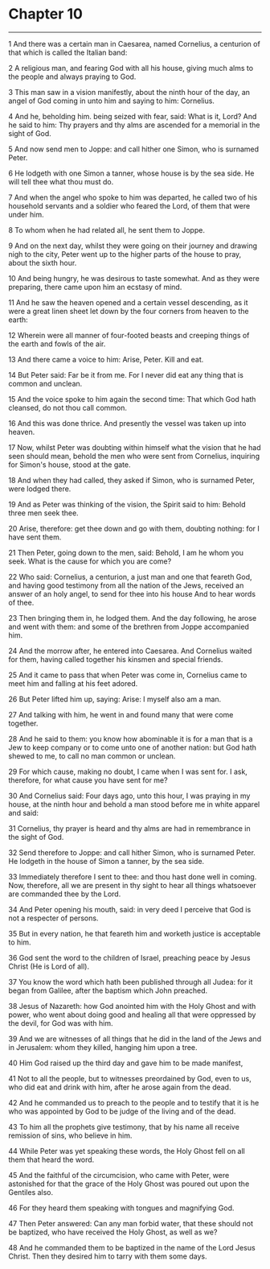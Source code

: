 # Chapter 10

***

1 And there was a certain man in Caesarea, named Cornelius, a centurion of that which is called the Italian band:

2 A religious man, and fearing God with all his house, giving much alms to the people and always praying to God.

3 This man saw in a vision manifestly, about the ninth hour of the day, an angel of God coming in unto him and saying to him: Cornelius.

4 And he, beholding him. being seized with fear, said: What is it, Lord? And he said to him: Thy prayers and thy alms are ascended for a memorial in the sight of God.

5 And now send men to Joppe: and call hither one Simon, who is surnamed Peter.

6 He lodgeth with one Simon a tanner, whose house is by the sea side. He will tell thee what thou must do.

7 And when the angel who spoke to him was departed, he called two of his household servants and a soldier who feared the Lord, of them that were under him.

8 To whom when he had related all, he sent them to Joppe.

9 And on the next day, whilst they were going on their journey and drawing nigh to the city, Peter went up to the higher parts of the house to pray, about the sixth hour.

10 And being hungry, he was desirous to taste somewhat. And as they were preparing, there came upon him an ecstasy of mind.

11 And he saw the heaven opened and a certain vessel descending, as it were a great linen sheet let down by the four corners from heaven to the earth:

12 Wherein were all manner of four-footed beasts and creeping things of the earth and fowls of the air.

13 And there came a voice to him: Arise, Peter. Kill and eat.

14 But Peter said: Far be it from me. For I never did eat any thing that is common and unclean.

15 And the voice spoke to him again the second time: That which God hath cleansed, do not thou call common.

16 And this was done thrice. And presently the vessel was taken up into heaven.

17 Now, whilst Peter was doubting within himself what the vision that he had seen should mean, behold the men who were sent from Cornelius, inquiring for Simon's house, stood at the gate.

18 And when they had called, they asked if Simon, who is surnamed Peter, were lodged there.

19 And as Peter was thinking of the vision, the Spirit said to him: Behold three men seek thee.

20 Arise, therefore: get thee down and go with them, doubting nothing: for I have sent them.

21 Then Peter, going down to the men, said: Behold, I am he whom you seek. What is the cause for which you are come?

22 Who said: Cornelius, a centurion, a just man and one that feareth God, and having good testimony from all the nation of the Jews, received an answer of an holy angel, to send for thee into his house And to hear words of thee.

23 Then bringing them in, he lodged them. And the day following, he arose and went with them: and some of the brethren from Joppe accompanied him.

24 And the morrow after, he entered into Caesarea. And Cornelius waited for them, having called together his kinsmen and special friends.

25 And it came to pass that when Peter was come in, Cornelius came to meet him and falling at his feet adored.

26 But Peter lifted him up, saying: Arise: I myself also am a man.

27 And talking with him, he went in and found many that were come together.

28 And he said to them: you know how abominable it is for a man that is a Jew to keep company or to come unto one of another nation: but God hath shewed to me, to call no man common or unclean.

29 For which cause, making no doubt, I came when I was sent for. I ask, therefore, for what cause you have sent for me?

30 And Cornelius said: Four days ago, unto this hour, I was praying in my house, at the ninth hour and behold a man stood before me in white apparel and said:

31 Cornelius, thy prayer is heard and thy alms are had in remembrance in the sight of God.

32 Send therefore to Joppe: and call hither Simon, who is surnamed Peter. He lodgeth in the house of Simon a tanner, by the sea side.

33 Immediately therefore I sent to thee: and thou hast done well in coming. Now, therefore, all we are present in thy sight to hear all things whatsoever are commanded thee by the Lord.

34 And Peter opening his mouth, said: in very deed I perceive that God is not a respecter of persons.

35 But in every nation, he that feareth him and worketh justice is acceptable to him.

36 God sent the word to the children of Israel, preaching peace by Jesus Christ (He is Lord of all).

37 You know the word which hath been published through all Judea: for it began from Galilee, after the baptism which John preached.

38 Jesus of Nazareth: how God anointed him with the Holy Ghost and with power, who went about doing good and healing all that were oppressed by the devil, for God was with him.

39 And we are witnesses of all things that he did in the land of the Jews and in Jerusalem: whom they killed, hanging him upon a tree.

40 Him God raised up the third day and gave him to be made manifest,

41 Not to all the people, but to witnesses preordained by God, even to us, who did eat and drink with him, after he arose again from the dead.

42 And he commanded us to preach to the people and to testify that it is he who was appointed by God to be judge of the living and of the dead.

43 To him all the prophets give testimony, that by his name all receive remission of sins, who believe in him.

44 While Peter was yet speaking these words, the Holy Ghost fell on all them that heard the word.

45 And the faithful of the circumcision, who came with Peter, were astonished for that the grace of the Holy Ghost was poured out upon the Gentiles also.

46 For they heard them speaking with tongues and magnifying God.

47 Then Peter answered: Can any man forbid water, that these should not be baptized, who have received the Holy Ghost, as well as we?

48 And he commanded them to be baptized in the name of the Lord Jesus Christ. Then they desired him to tarry with them some days.


